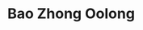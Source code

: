 ---
title: Bao Zhong Oolong
color: yellow-green
info: Ein günstiger Vertreter der modernen grünen, ungerösteten Oolongs mit offenen Blatt.

shop: Taiwan Tea Crafts
shop-url: https://www.taiwanteacrafts.com/product/baguashan-spring-bao-zhong-tea/
order-id: 2022-ttc-1
order-date: Januar&nbsp;2022
key: 1

show-details: true
type: Oolong
country: Taiwan
harvest: Frühling 2021
harvest-style: maschinengepflückt
elevation: 350m
location: Baguashan
cultivar: Si Ji Chun
oxidation: sehr niedrig
roasting: keine

gongfu: true
gongfu-temperature: 85°C
gongfu-weight: 6g pro 100ml 
gongfu-volume: ca. 2/3 des Gefäßes gefüllt ist
gongfu-rinse: blitz
gongfu-first: 10 Sekunden
gongfu-further: +10 Sekunden pro Aufguss
gongfu-increase-temperature: true
---